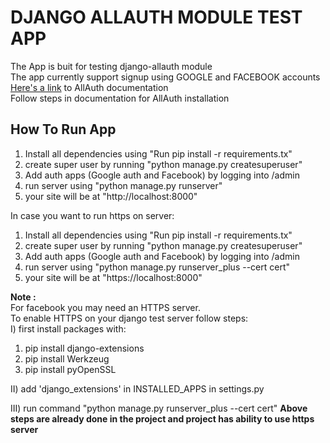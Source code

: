 # DJANGO ALLAUTH MODULE TEST APP
The App is buit for testing django-allauth module  
The app currently support signup using GOOGLE and FACEBOOK accounts  
[Here's a link](https://www.google.com) to AllAuth documentation  
Follow steps in documentation for AllAuth installation   

## How To Run App
1. Install all dependencies using "Run pip install -r requirements.tx"
2. create super user by running "python manage.py createsuperuser"
3. Add auth apps (Google auth and Facebook) by logging into /admin
4. run server using "python manage.py runserver"  
5. your site will be at "http://localhost:8000"

In case you want to run https on server:
1. Install all dependencies using "Run pip install -r requirements.tx"
2. create super user by running "python manage.py createsuperuser"
3. Add auth apps (Google auth and Facebook) by logging into /admin
4. run server using "python manage.py runserver_plus --cert cert"  
5. your site will be at "https://localhost:8000"


**Note :**  
For facebook you may need an HTTPS server.   
To enable HTTPS on your django test server follow steps:  
I) first install packages with:
1. pip install django-extensions
2. pip install Werkzeug
3. pip install pyOpenSSL

II) add 'django_extensions' in INSTALLED_APPS in settings.py

III) run command "python manage.py runserver_plus --cert cert"
 **Above steps are already done in the project and project has ability to use https server**

